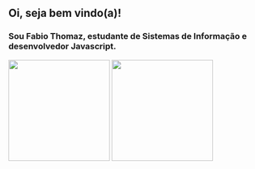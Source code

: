 ## Oi, seja bem vindo(a)!
### Sou Fabio Thomaz, estudante de Sistemas de Informação e desenvolvedor Javascript.
 <a> <img height=200 align="center" src="https://github-readme-stats.vercel.app/api?username=thomazfabio" /> </a>
 <a> <img height=200 align="center" src="https://github-readme-stats.vercel.app/api/top-langs?username=thomazfabio&layout=compact&langs_count=8&card_width=320" /></a>

##
<!--
**thomazfabio/thomazfabio** is a ✨ _special_ ✨ repository because its `README.md` (this file) appears on your GitHub profile.

Here are some ideas to get you started:

- 🔭 I’m currently working on ...
- 🌱 I’m currently learning ...
- 👯 I’m looking to collaborate on ...
- 🤔 I’m looking for help with ...
- 💬 Ask me about ...
- 📫 How to reach me: ...
- 😄 Pronouns: ...
- ⚡ Fun fact: ...
-->
